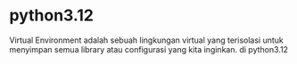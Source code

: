 # python3.12
Virtual Environment adalah sebuah lingkungan virtual yang terisolasi untuk menyimpan semua library atau configurasi yang kita inginkan. di python3.12
